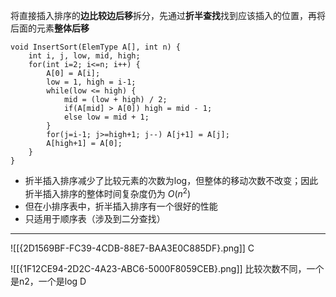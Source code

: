 将直接插入排序的**边比较边后移**拆分，先通过**折半查找**找到应该插入的位置，再将后面的元素**整体后移**

```
void InsertSort(ElemType A[], int n) {
	int i, j, low, mid, high;
	for(int i=2; i<=n; i++) {
		A[0] = A[i];
		low = 1, high = i-1;
		while(low <= high) {
			mid = (low + high) / 2;
			if(A[mid] > A[0]) high = mid - 1;
			else low = mid + 1;
		}
		for(j=i-1; j>=high+1; j--) A[j+1] = A[j];
		A[high+1] = A[0];
	}
}
```

- 折半插入排序减少了比较元素的次数为log，但整体的移动次数不改变；因此折半插入排序的整体时间复杂度仍为 $O(n^2)$
- 但在小排序表中，折半插入排序有一个很好的性能
- 只适用于顺序表（涉及到二分查找）

-------
![[{2D1569BF-FC39-4CDB-88E7-BAA3E0C885DF}.png]]
C

![[{1F12CE94-2D2C-4A23-ABC6-5000F8059CEB}.png]]
比较次数不同，一个是n2，一个是log
D